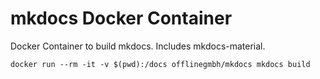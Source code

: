 # mkdocs Docker Container

Docker Container to build mkdocs. Includes mkdocs-material.


    docker run --rm -it -v $(pwd):/docs offlinegmbh/mkdocs mkdocs build


